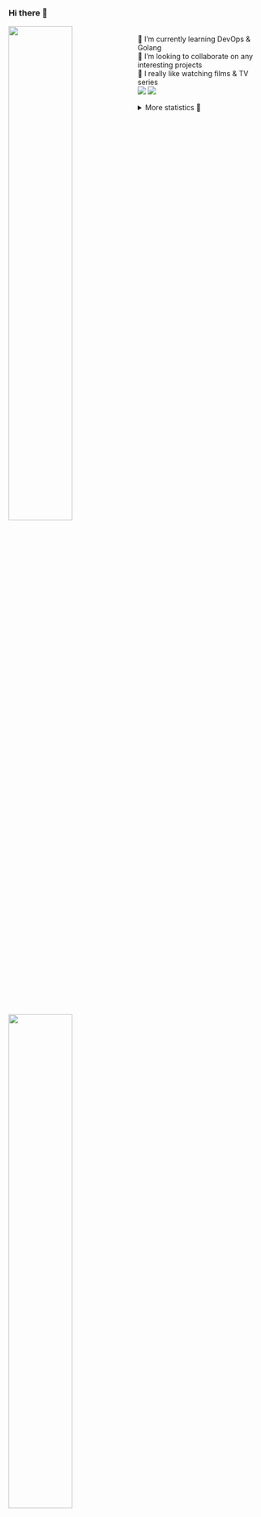 ### Hi there 👋


[<img align="left" width="50%" src="https://github-readme-stats.vercel.app/api?username=rufusnufus&hide=issues&show_icons=true&count_private=true&theme=transparent&title_color=FF6F40&text_color=FBF9F8&icon_color=F48242&hide_border=true&hide_title=true#gh-dark-mode-only">](https://metrics.lecoq.io/rufusnufus#gh-dark-mode-only)
[<img align="left" width="50%" src="https://github-readme-stats.vercel.app/api?username=rufusnufus&hide=issues&show_icons=true&count_private=true&theme=transparent&title_color=FF6533&text_color=4D4644&icon_color=FF8038&hide_border=true&hide_title=true#gh-light-mode-only">](https://metrics.lecoq.io/rufusnufus#gh-light-mode-only)

<p>
  <br>
  🌱 I’m currently learning DevOps & Golang</br>
  👯 I’m looking to collaborate on any interesting projects</br>
  🎥 I really like watching films & TV series</br>
  <a href="https://linkedin.com/in/rufusnufus"><img src="https://img.shields.io/badge/linkedin-0077B5.svg?style=for-the-badge&logo=linkedin&logoColor=white"/></a>
  <a href="https://t.me/rufusnufus"><img src="https://img.shields.io/badge/-telegram-black?style=for-the-badge&color=blue&logo=telegram"/></a>
</p>

<p text-align="left">
<details>
  <summary>More statistics 👀</summary><br/>

<!--START_SECTION:waka-->
![Code Time](http://img.shields.io/badge/Code%20Time-765%20hrs%202%20mins-blue)

![Profile Views](http://img.shields.io/badge/Profile%20Views-0-blue)

**I'm an Early 🐤** 

```text
🌞 Morning                8276 commits        █████░░░░░░░░░░░░░░░░░░░░   21.78 % 
🌆 Daytime                21441 commits       ██████████████░░░░░░░░░░░   56.43 % 
🌃 Evening                7401 commits        █████░░░░░░░░░░░░░░░░░░░░   19.48 % 
🌙 Night                  880 commits         █░░░░░░░░░░░░░░░░░░░░░░░░   02.32 % 
```
📅 **I'm Most Productive on Wednesday** 

```text
Monday                   7389 commits        █████░░░░░░░░░░░░░░░░░░░░   19.45 % 
Tuesday                  6328 commits        ████░░░░░░░░░░░░░░░░░░░░░   16.65 % 
Wednesday                8816 commits        ██████░░░░░░░░░░░░░░░░░░░   23.20 % 
Thursday                 6922 commits        █████░░░░░░░░░░░░░░░░░░░░   18.22 % 
Friday                   6795 commits        ████░░░░░░░░░░░░░░░░░░░░░   17.88 % 
Saturday                 1085 commits        █░░░░░░░░░░░░░░░░░░░░░░░░   02.86 % 
Sunday                   663 commits         ░░░░░░░░░░░░░░░░░░░░░░░░░   01.74 % 
```


📊 **This Week I Spent My Time On** 

```text
💬 Programming Languages: 
No Activity Tracked This Week

🔥 Editors: 
No Activity Tracked This Week
```

**I Mostly Code in Java** 

```text
Go                       20 repos            ████░░░░░░░░░░░░░░░░░░░░░   16.53 % 
Python                   20 repos            ████░░░░░░░░░░░░░░░░░░░░░   16.53 % 
Smarty                   7 repos             █░░░░░░░░░░░░░░░░░░░░░░░░   05.79 % 
Shell                    5 repos             █░░░░░░░░░░░░░░░░░░░░░░░░   04.13 % 
Kotlin                   3 repos             █░░░░░░░░░░░░░░░░░░░░░░░░   02.48 % 
```




 Last Updated on 11/02/2025 01:16:48 UTC
<!--END_SECTION:waka-->

</details>
</p>
